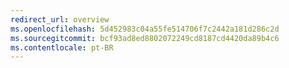 ```yaml
---
redirect_url: overview
ms.openlocfilehash: 5d452983c04a55fe514706f7c2442a181d286c2d
ms.sourcegitcommit: bcf93ad8ed8802072249cd8187cd4420da89b4c6
ms.contentlocale: pt-BR
---
```

